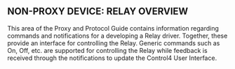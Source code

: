 ## NON-PROXY DEVICE: RELAY OVERVIEW

This area of the Proxy and Protocol Guide contains information regarding commands and notifications for a developing a Relay driver. Together, these provide an interface for controlling the Relay.  Generic commands such as On, Off, etc. are supported for controlling the Relay while feedback is received through the notifications to update the Control4 User Interface.

